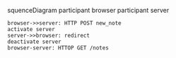 squenceDiagram
    participant browser
    participant server

    browser->>server: HTTP POST new_note
    activate server
    server->>browser: redirect
    deactivate server
    browser-server: HTTOP GET /notes
